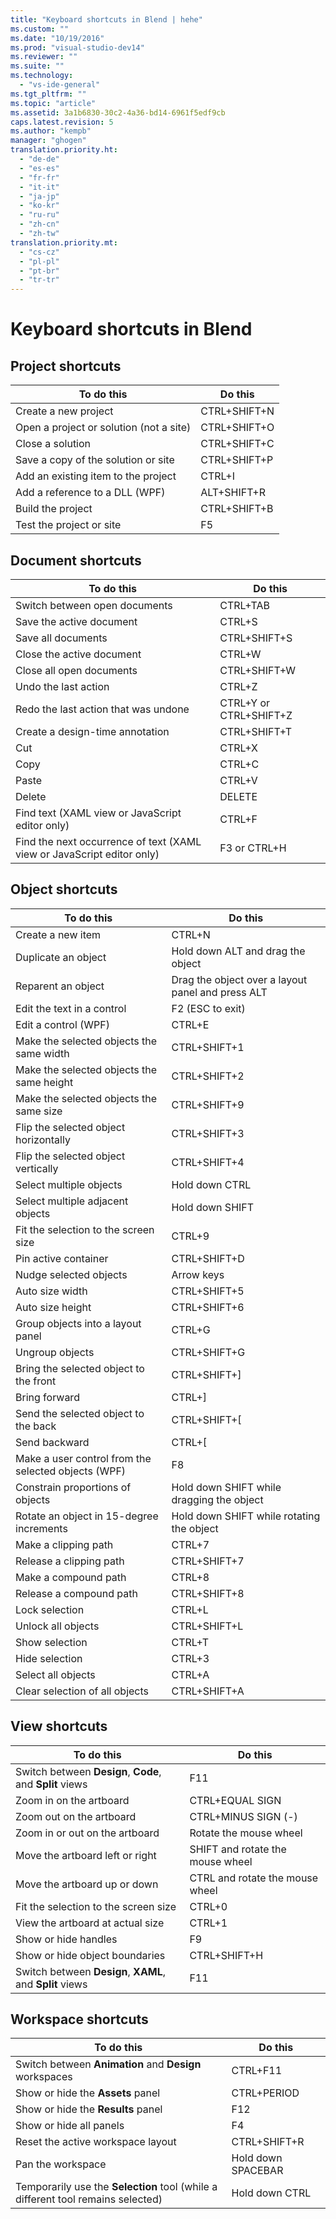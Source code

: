 ```yaml
---
title: "Keyboard shortcuts in Blend | hehe"
ms.custom: ""
ms.date: "10/19/2016"
ms.prod: "visual-studio-dev14"
ms.reviewer: ""
ms.suite: ""
ms.technology: 
  - "vs-ide-general"
ms.tgt_pltfrm: ""
ms.topic: "article"
ms.assetid: 3a1b6830-30c2-4a36-bd14-6961f5edf9cb
caps.latest.revision: 5
ms.author: "kempb"
manager: "ghogen"
translation.priority.ht: 
  - "de-de"
  - "es-es"
  - "fr-fr"
  - "it-it"
  - "ja-jp"
  - "ko-kr"
  - "ru-ru"
  - "zh-cn"
  - "zh-tw"
translation.priority.mt: 
  - "cs-cz"
  - "pl-pl"
  - "pt-br"
  - "tr-tr"
---
```

# Keyboard shortcuts in Blend
## Project shortcuts  
  
|To do this|Do this|  
|----------------|-------------|  
|Create a new project|CTRL+SHIFT+N|  
|Open a project or solution (not a site)|CTRL+SHIFT+O|  
|Close a solution|CTRL+SHIFT+C|  
|Save a copy of the solution or site|CTRL+SHIFT+P|  
|Add an existing item to the project|CTRL+I|  
|Add a reference to a DLL (WPF)|ALT+SHIFT+R|  
|Build the project|CTRL+SHIFT+B|  
|Test the project or site|F5|  
  
## Document shortcuts  
  
|To do this|Do this|  
|----------------|-------------|  
|Switch between open documents|CTRL+TAB|  
|Save the active document|CTRL+S|  
|Save all documents|CTRL+SHIFT+S|  
|Close the active document|CTRL+W|  
|Close all open documents|CTRL+SHIFT+W|  
|Undo the last action|CTRL+Z|  
|Redo the last action that was undone|CTRL+Y or CTRL+SHIFT+Z|  
|Create a design-time annotation|CTRL+SHIFT+T|  
|Cut|CTRL+X|  
|Copy|CTRL+C|  
|Paste|CTRL+V|  
|Delete|DELETE|  
|Find text (XAML view or JavaScript editor only)|CTRL+F|  
|Find the next occurrence of text (XAML view or JavaScript editor only)|F3 or CTRL+H|  
  
## Object shortcuts  
  
|To do this|Do this|  
|----------------|-------------|  
|Create a new item|CTRL+N|  
|Duplicate an object|Hold down ALT and drag the object|  
|Reparent an object|Drag the object over a layout panel and press ALT|  
|Edit the text in a control|F2 (ESC to exit)|  
|Edit a control (WPF)|CTRL+E|  
|Make the selected objects the same width|CTRL+SHIFT+1|  
|Make the selected objects the same height|CTRL+SHIFT+2|  
|Make the selected objects the same size|CTRL+SHIFT+9|  
|Flip the selected object horizontally|CTRL+SHIFT+3|  
|Flip the selected object vertically|CTRL+SHIFT+4|  
|Select multiple objects|Hold down CTRL|  
|Select multiple adjacent objects|Hold down SHIFT|  
|Fit the selection to the screen size|CTRL+9|  
|Pin active container|CTRL+SHIFT+D|  
|Nudge selected objects|Arrow keys|  
|Auto size width|CTRL+SHIFT+5|  
|Auto size height|CTRL+SHIFT+6|  
|Group objects into a layout panel|CTRL+G|  
|Ungroup objects|CTRL+SHIFT+G|  
|Bring the selected object to the front|CTRL+SHIFT+]|  
|Bring forward|CTRL+]|  
|Send the selected object to the back|CTRL+SHIFT+[|  
|Send backward|CTRL+[|  
|Make a user control from the selected objects (WPF)|F8|  
|Constrain proportions of objects|Hold down SHIFT while dragging the object|  
|Rotate an object in 15-degree increments|Hold down SHIFT while rotating the object|  
|Make a clipping path|CTRL+7|  
|Release a clipping path|CTRL+SHIFT+7|  
|Make a compound path|CTRL+8|  
|Release a compound path|CTRL+SHIFT+8|  
|Lock selection|CTRL+L|  
|Unlock all objects|CTRL+SHIFT+L|  
|Show selection|CTRL+T|  
|Hide selection|CTRL+3|  
|Select all objects|CTRL+A|  
|Clear selection of all objects|CTRL+SHIFT+A|  
  
## View shortcuts  
  
|To do this|Do this|  
|----------------|-------------|  
|Switch between **Design**, **Code**, and **Split** views|F11|  
|Zoom in on the artboard|CTRL+EQUAL SIGN|  
|Zoom out on the artboard|CTRL+MINUS SIGN (-)|  
|Zoom in or out on the artboard|Rotate the mouse wheel|  
|Move the artboard left or right|SHIFT and rotate the mouse wheel|  
|Move the artboard up or down|CTRL and rotate the mouse wheel|  
|Fit the selection to the screen size|CTRL+0|  
|View the artboard at actual size|CTRL+1|  
|Show or hide handles|F9|  
|Show or hide object boundaries|CTRL+SHIFT+H|  
|Switch between **Design**, **XAML**, and **Split** views|F11|  
  
## Workspace shortcuts  
  
|To do this|Do this|  
|----------------|-------------|  
|Switch between **Animation** and **Design** workspaces|CTRL+F11|  
|Show or hide the **Assets** panel|CTRL+PERIOD|  
|Show or hide the **Results** panel|F12|  
|Show or hide all panels|F4|  
|Reset the active workspace layout|CTRL+SHIFT+R|  
|Pan the workspace|Hold down SPACEBAR|  
|Temporarily use the **Selection** tool (while a different tool remains selected)|Hold down CTRL|